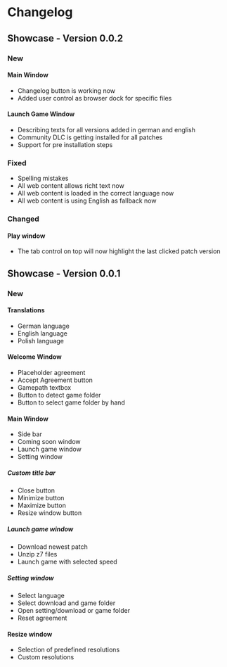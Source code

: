 # Changelog

## Showcase - Version 0.0.2

### New

#### Main Window

* Changelog button is working now
* Added user control as browser dock for specific files

#### Launch Game Window

* Describing texts for all versions added in german and english
* Community DLC is getting installed for all patches
* Support for pre installation steps

### Fixed

* Spelling mistakes
* All web content allows richt text now
* All web content is loaded in the correct language now
* All web content is using English as fallback now

### Changed

#### Play window

* The tab control on top will now highlight the last clicked patch version

## Showcase - Version 0.0.1

### New

#### Translations

* German language
* English language
* Polish language

#### Welcome Window

* Placeholder agreement
* Accept Agreement button
* Gamepath textbox
* Button to detect game folder
* Button to select game folder by hand

#### Main Window

* Side bar
* Coming soon window
* Launch game window
* Setting window

##### Custom title bar

* Close button
* Minimize button
* Maximize button
* Resize window button

##### Launch game window

* Download newest patch
* Unzip z7 files
* Launch game with selected speed

##### Setting window

* Select language
* Select download and game folder
* Open setting/download or game folder
* Reset agreement

#### Resize window

* Selection of predefined resolutions
* Custom resolutions
